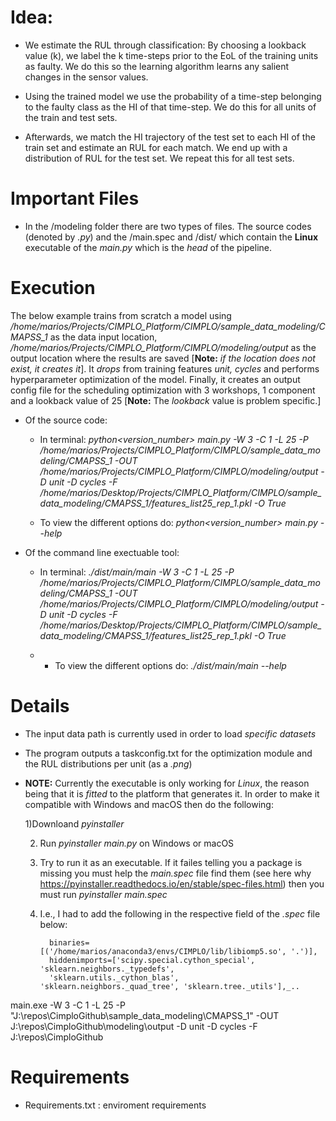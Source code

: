# Idea:

-  We estimate the RUL through classification:
By choosing a lookback value (k), we label the k time-steps
prior to the EoL of the training units as faulty. We do this
so the learning algorithm learns any salient changes in the 
sensor values.

-  Using the trained model we use the probability of a time-step belonging
to the faulty class as the HI of that time-step. We do this for all units
of the train and test sets.

-  Afterwards, we match the HI trajectory of the test set to each HI of the train set
and estimate an RUL for each match. We end up with a distribution of RUL for the test set.
We repeat this for all test sets.

# Important Files
-	In the /modeling folder there are two types of files. The source codes (denoted by *.py*) and the /main.spec and /dist/ which contain the **Linux** executable of the *main.py* which is the *head* of the pipeline.

# Execution
The below example trains from scratch a model using */home/marios/Projects/CIMPLO_Platform/CIMPLO/sample_data_modeling/CMAPSS_1* as the data input location, */home/marios/Projects/CIMPLO_Platform/CIMPLO/modeling/output* as the output location where the results are saved [**Note:** *if the location does not exist, it creates it*]. It *drops* from training features *unit, cycles* and performs hyperparameter optimization of the model. Finally, it creates an output config file for the scheduling optimization with 3 workshops, 1 component and a lookback value of 25 [**Note:** The *lookback* value is problem specific.]

- Of the source code:
	- In terminal: *python<version_number> main.py -W 3 -C 1 -L 25 -P /home/marios/Projects/CIMPLO_Platform/CIMPLO/sample_data_modeling/CMAPSS_1 -OUT /home/marios/Projects/CIMPLO_Platform/CIMPLO/modeling/output -D unit -D cycles -F /home/marios/Desktop/Projects/CIMPLO_Platform/CIMPLO/sample_data_modeling/CMAPSS_1/features_list25_rep_1.pkl -O True*

	- To view the different options do: *python<version_number> main.py --help*

- Of the command line exectuable tool:
	- In terminal: *./dist/main/main -W 3 -C 1 -L 25 -P /home/marios/Projects/CIMPLO_Platform/CIMPLO/sample_data_modeling/CMAPSS_1 -OUT /home/marios/Projects/CIMPLO_Platform/CIMPLO/modeling/output -D unit -D cycles -F /home/marios/Desktop/Projects/CIMPLO_Platform/CIMPLO/sample_data_modeling/CMAPSS_1/features_list25_rep_1.pkl -O True*

	- 	- To view the different options do: *./dist/main/main  --help*


# Details
- The input data path is currently used in order to load *specific datasets*

- The program outputs a taskconfig.txt for the optimization module and the RUL distributions per unit (as a *.png*)

- **NOTE:** Currently the executable is only working for *Linux*, the reason being that it is *fitted* to the platform that generates it. In order to make it compatible with Windows and macOS then do the following:
	
	1)Downloand *pyinstaller*

	2) Run *pyinstaller main.py* on Windows or macOS

	3) Try to run it as an executable. If it failes telling you a package is missing you must help the *main.spec* file find them (see here why https://pyinstaller.readthedocs.io/en/stable/spec-files.html) then you must run *pyinstaller main.spec*

	4) I.e., I had to add the following in the respective field of the *.spec* file below:

             binaries=[('/home/marios/anaconda3/envs/CIMPLO/lib/libiomp5.so', '.')],
             hiddenimports=['scipy.special.cython_special', 'sklearn.neighbors._typedefs', 
             'sklearn.utils._cython_blas',   'sklearn.neighbors._quad_tree', 'sklearn.tree._utils'],_..


main.exe -W 3 -C 1 -L 25 -P "J:\repos\CimploGithub\sample_data_modeling\CMAPSS_1" -OUT J:\repos\CimploGithub\modeling\output -D unit -D cycles -F J:\repos\CimploGithub
   

# Requirements
-  Requirements.txt : enviroment requirements



